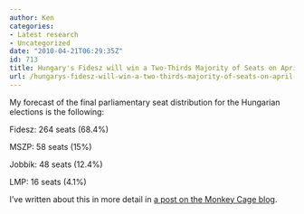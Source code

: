 ```yaml
---
author: Ken
categories:
- Latest research
- Uncategorized
date: "2010-04-21T06:29:35Z"
id: 713
title: Hungary's Fidesz will win a Two-Thirds Majority of Seats on April 25
url: /hungarys-fidesz-will-win-a-two-thirds-majority-of-seats-on-april-25/
---
```

My forecast of the final parliamentary seat distribution for the Hungarian elections is the following:

Fidesz: 264 seats (68.4%)
  
MSZP: 58 seats (15%)
  
Jobbik: 48 seats (12.4%)
  
LMP: 16 seats (4.1%)

I&#8217;ve written about this in more detail in [a post on the Monkey Cage blog](http://www.themonkeycage.org/2010/04/hungarian_election_prediction.html).


